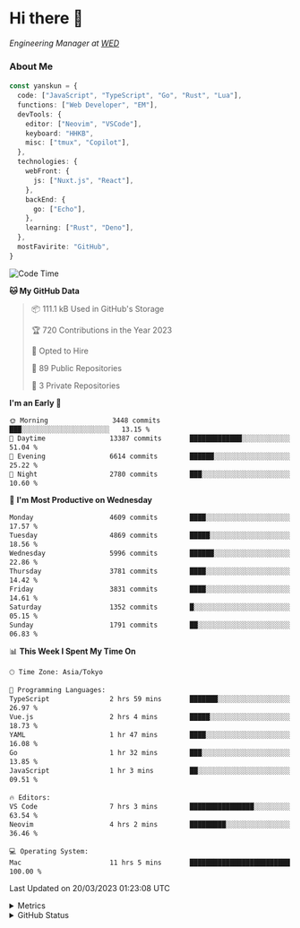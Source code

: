 # Hi there&nbsp;:wave:

<!-- ![Alt text](https://spotify-recently-played-readme.vercel.app/api?user=31kynbuubkiu3r4qh4hjuaglhfay) -->

_Engineering Manager at [WED](https://github.com/wedinc)_

### About Me

```ts
const yanskun = {
  code: ["JavaScript", "TypeScript", "Go", "Rust", "Lua"],
  functions: ["Web Developer", "EM"],
  devTools: {
    editor: ["Neovim", "VSCode"],
    keyboard: "HHKB",
    misc: ["tmux", "Copilot"],
  },
  technologies: {
    webFront: {
      js: ["Nuxt.js", "React"],
    },
    backEnd: {
      go: ["Echo"],
    },
    learning: ["Rust", "Deno"],
  },
  mostFavirite: "GitHub",
}
```

<!--START_SECTION:waka-->
![Code Time](http://img.shields.io/badge/Code%20Time-222%20hrs%2020%20mins-blue)

**🐱 My GitHub Data** 

> 📦 111.1 kB Used in GitHub's Storage 
 > 
> 🏆 720 Contributions in the Year 2023
 > 
> 💼 Opted to Hire
 > 
> 📜 89 Public Repositories 
 > 
> 🔑 3 Private Repositories 
 > 
**I'm an Early 🐤** 

```text
🌞 Morning                3448 commits        ███░░░░░░░░░░░░░░░░░░░░░░   13.15 % 
🌆 Daytime                13387 commits       █████████████░░░░░░░░░░░░   51.04 % 
🌃 Evening                6614 commits        ██████░░░░░░░░░░░░░░░░░░░   25.22 % 
🌙 Night                  2780 commits        ███░░░░░░░░░░░░░░░░░░░░░░   10.60 % 
```
📅 **I'm Most Productive on Wednesday** 

```text
Monday                   4609 commits        ████░░░░░░░░░░░░░░░░░░░░░   17.57 % 
Tuesday                  4869 commits        █████░░░░░░░░░░░░░░░░░░░░   18.56 % 
Wednesday                5996 commits        ██████░░░░░░░░░░░░░░░░░░░   22.86 % 
Thursday                 3781 commits        ████░░░░░░░░░░░░░░░░░░░░░   14.42 % 
Friday                   3831 commits        ████░░░░░░░░░░░░░░░░░░░░░   14.61 % 
Saturday                 1352 commits        █░░░░░░░░░░░░░░░░░░░░░░░░   05.15 % 
Sunday                   1791 commits        ██░░░░░░░░░░░░░░░░░░░░░░░   06.83 % 
```


📊 **This Week I Spent My Time On** 

```text
🕑︎ Time Zone: Asia/Tokyo

💬 Programming Languages: 
TypeScript               2 hrs 59 mins       ███████░░░░░░░░░░░░░░░░░░   26.97 % 
Vue.js                   2 hrs 4 mins        █████░░░░░░░░░░░░░░░░░░░░   18.73 % 
YAML                     1 hr 47 mins        ████░░░░░░░░░░░░░░░░░░░░░   16.08 % 
Go                       1 hr 32 mins        ███░░░░░░░░░░░░░░░░░░░░░░   13.85 % 
JavaScript               1 hr 3 mins         ██░░░░░░░░░░░░░░░░░░░░░░░   09.51 % 

🔥 Editors: 
VS Code                  7 hrs 3 mins        ████████████████░░░░░░░░░   63.54 % 
Neovim                   4 hrs 2 mins        █████████░░░░░░░░░░░░░░░░   36.46 % 

💻 Operating System: 
Mac                      11 hrs 5 mins       █████████████████████████   100.00 % 
```


 Last Updated on 20/03/2023 01:23:08 UTC
<!--END_SECTION:waka-->

<details>
  <summary>Metrics</summary>
  <img src="https://github.com/yanskun/yanskun/blob/main/github-metrics.svg" alt="Metrics">
</details>

<details>
  <summary>GitHub Status</summary>
  <picture>
    <source media="(prefers-color-scheme: dark)" srcset="https://raw.githubusercontent.com/yanskun/yanskun/master/profile-summary-card-output/nord_dark/0-profile-details.svg">
   <img src="https://raw.githubusercontent.com/yanskun/yanskun/master/profile-summary-card-output/default/0-profile-details.svg">
  </picture>
  <br>
  <picture>
    <source media="(prefers-color-scheme: dark)" srcset="https://raw.githubusercontent.com/yanskun/yanskun/master/profile-summary-card-output/nord_dark/1-repos-per-language.svg">
   <img src="https://raw.githubusercontent.com/yanskun/yanskun/master/profile-summary-card-output/default/1-repos-per-language.svg">
  </picture>
  <picture>
    <source media="(prefers-color-scheme: dark)" srcset="https://raw.githubusercontent.com/yanskun/yanskun/master/profile-summary-card-output/nord_dark/2-most-commit-language.svg">
   <img src="https://raw.githubusercontent.com/yanskun/yanskun/master/profile-summary-card-output/default/2-most-commit-language.svg">
  </picture>
  <br>
  <picture>
    <source media="(prefers-color-scheme: dark)" srcset="https://raw.githubusercontent.com/yanskun/yanskun/master/profile-summary-card-output/nord_dark/3-stats.svg">
   <img src="https://raw.githubusercontent.com/yanskun/yanskun/master/profile-summary-card-output/default/3-stats.svg">
  </picture>
  <picture>
    <source media="(prefers-color-scheme: dark)" srcset="https://raw.githubusercontent.com/yanskun/yanskun/master/profile-summary-card-output/nord_dark/4-productive-time.svg">
   <img src="https://raw.githubusercontent.com/yanskun/yanskun/master/profile-summary-card-output/default/4-productive-time.svg">
  </picture>
</details>
